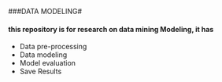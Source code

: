 ###DATA MODELING#

#### this repository is for research on data mining ModeIing, it has
- Data pre-processing
- Data modeling
- Model evaluation
- Save Results




